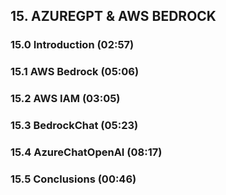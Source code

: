 ## 15. AZUREGPT & AWS BEDROCK

### 15.0 Introduction (02:57)

### 15.1 AWS Bedrock (05:06)

### 15.2 AWS IAM (03:05)

### 15.3 BedrockChat (05:23)

### 15.4 AzureChatOpenAI (08:17)

### 15.5 Conclusions (00:46)
